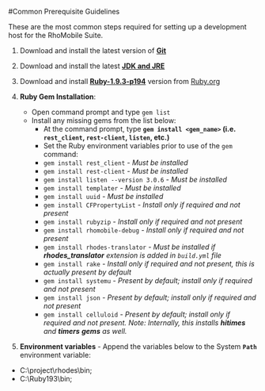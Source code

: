 #Common Prerequisite Guidelines

These are the most common steps required for setting up a development host for the RhoMobile Suite.  

1. Download and install the latest version of **[Git](https://git-scm.com/download/win)** 

2. Download and install the latest **[JDK and JRE](http://www.oracle.com/technetwork/java/javase/downloads/jdk8-downloads-2133151.html)** 

3. Download and install **[Ruby-1.9.3-p194](http://dl.bintray.com/oneclick/rubyinstaller/rubyinstaller-1.9.3-p194.exe)** version from [Ruby.org]( http://rubyinstaller.org/downloads/archives)

4. **Ruby Gem Installation**:
	* Open command prompt and type ```gem list```
	* Install any missing gems from the list below: 
		* At the command prompt, type **```gem install <gem_name>``` (i.e. ```rest_client```, ```rest-client```, ```listen```, etc.)** 
		* Set the Ruby environment variables prior to use of the ```gem``` command:
		- ```gem install rest_client``` 	<i>- Must be installed</i>
		- ```gem install rest-client```		<i>- Must be installed</i>
		- ```gem install listen --version 3.0.6```			<i>- Must be installed</i>
		- ```gem install templater``` 		<i>- Must be installed</i>
		- ```gem install uuid```			<i>- Must be installed</i>
		- ```gem install CFPropertyList```	<i>- Install only if required and not present</i>
		- ```gem install rubyzip``` <i>- Install only if required and not present</i>
		- ```gem install rhomobile-debug``` <i>- Install only if required and not present</i>
		- ```gem install rhodes-translator``` <i>- Must be installed if ***rhodes_translator*** extension is added in ```build.yml``` file</i>
		- ```gem install rake``` 			<i>- Install only if required and not present, this is actually present by default</i>
		- ```gem install systemu```			<i>- Present by default; install only if required and not present</i>
		- ```gem install json``` 			<i>- Present by default; install only if required and not present</i>
		- ```gem install celluloid```		<i>- Present by default; install only if required and not present. Note: Internally, this installs **hitimes** and **timers** **gems** as well.</i>

5. **Environment variables** - Append the variables below to the System **`Path`** environment variable: 

* C:\project\rhodes\bin;
* C:\Ruby193\bin;
